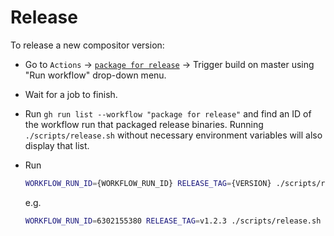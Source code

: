 # Release

To release a new compositor version:

- Go to `Actions` -> [`package for release`](https://github.com/membraneframework/video_compositor/actions/workflows/package_for_release.yml) -> Trigger build on master using "Run workflow" drop-down menu.
- Wait for a job to finish.
- Run `gh run list --workflow "package for release"` and find an ID of the workflow run that packaged release binaries. Running `./scripts/release.sh` without necessary environment variables will also display that list.
- Run

  ```bash
  WORKFLOW_RUN_ID={WORKFLOW_RUN_ID} RELEASE_TAG={VERSION} ./scripts/release.sh
  ```

  e.g.

  ```bash
  WORKFLOW_RUN_ID=6302155380 RELEASE_TAG=v1.2.3 ./scripts/release.sh `
  ```
